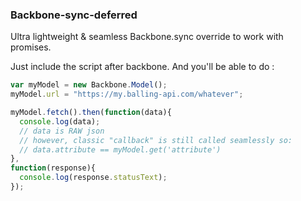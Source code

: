 ### Backbone-sync-deferred

Ultra lightweight & seamless Backbone.sync override to work with promises.

Just include the script after backbone. And you'll be able to do :

```javascript
var myModel = new Backbone.Model();
myModel.url = "https://my.balling-api.com/whatever";

myModel.fetch().then(function(data){
  console.log(data);
  // data is RAW json
  // however, classic "callback" is still called seamlessly so:
  // data.attribute == myModel.get('attribute')
},
function(response){
  console.log(response.statusText);
});
```